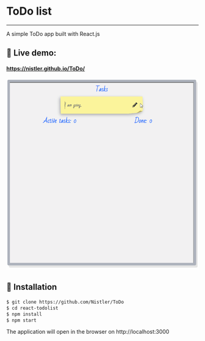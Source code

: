 # ToDo list

---

A simple ToDo app built with React.js

## 🔴 Live demo:

#### https://nistler.github.io/ToDo/

![alt text](https://github.com/Nistler/ToDo/blob/master/demo.gif?raw=true "ToDo demo")

## 🚀 Installation

```
$ git clone https://github.com/Nistler/ToDo
$ cd react-todolist
$ npm install
$ npm start
```

The application will open in the browser on http://localhost:3000
